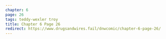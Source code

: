 ```yaml
---
chapter: 6
page: 26
tags: teddy-wexler troy
title: Chapter 6 Page 26
redirect: https://www.drugsandwires.fail/dnwcomic/chapter-6-page-26/
---
```

